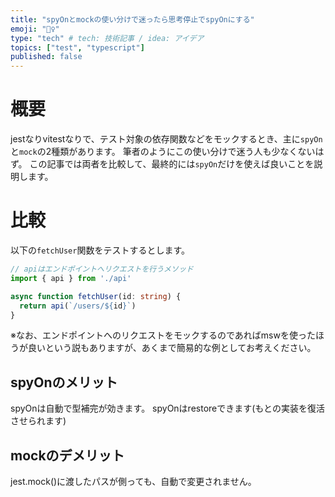 ```yaml
---
title: "spyOnとmockの使い分けで迷ったら思考停止でspyOnにする"
emoji: "🧙‍♀️"
type: "tech" # tech: 技術記事 / idea: アイデア
topics: ["test", "typescript"]
published: false
---
```


# 概要
jestなりvitestなりで、テスト対象の依存関数などをモックするとき、主に`spyOn`と`mock`の2種類があります。
筆者のようにこの使い分けで迷う人も少なくないはず。
この記事では両者を比較して、最終的には`spyOn`だけを使えば良いことを説明します。

# 比較
以下の`fetchUser`関数をテストするとします。
```ts
// apiはエンドポイントへリクエストを行うメソッド
import { api } from './api'

async function fetchUser(id: string) {
  return api(`/users/${id}`)
}
```
※なお、エンドポイントへのリクエストをモックするのであればmswを使ったほうが良いという説もありますが、あくまで簡易的な例としてお考えください。

## spyOnのメリット
spyOnは自動で型補完が効きます。
spyOnはrestoreできます(もとの実装を復活させられます)

## mockのデメリット
jest.mock()に渡したパスが側っても、自動で変更されません。
